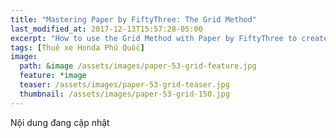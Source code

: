 ```yaml
---
title: "Mastering Paper by FiftyThree: The Grid Method"
last_modified_at: 2017-12-13T15:57:28-05:00
excerpt: "How to use the Grid Method with Paper by FiftyThree to create accurate line drawings and improve your work."
tags: [Thuê xe Honda Phú Quốc]
image:
  path: &image /assets/images/paper-53-grid-feature.jpg
  feature: *image
  teaser: /assets/images/paper-53-grid-teaser.jpg
  thumbnail: /assets/images/paper-53-grid-150.jpg
---
```


Nội dung đang cập nhật